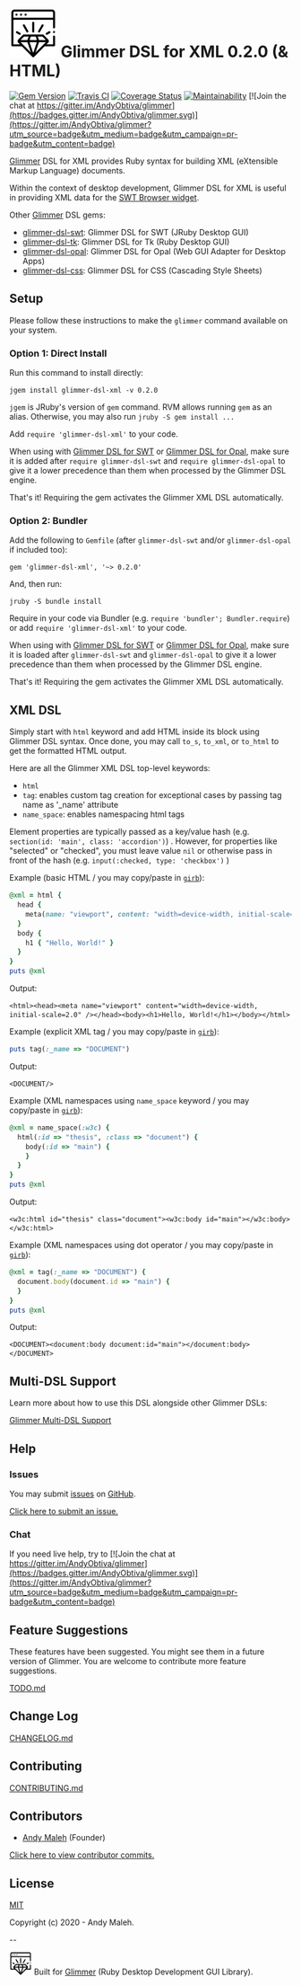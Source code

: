 # [<img src="https://raw.githubusercontent.com/AndyObtiva/glimmer/master/images/glimmer-logo-hi-res.png" height=85 />](https://github.com/AndyObtiva/glimmer) Glimmer DSL for XML 0.2.0 (& HTML)
[![Gem Version](https://badge.fury.io/rb/glimmer-dsl-xml.svg)](http://badge.fury.io/rb/glimmer-dsl-xml)
[![Travis CI](https://travis-ci.com/AndyObtiva/glimmer-dsl-xml.svg?branch=master)](https://travis-ci.com/github/AndyObtiva/glimmer-dsl-xml)
[![Coverage Status](https://coveralls.io/repos/github/AndyObtiva/glimmer-dsl-xml/badge.svg?branch=master)](https://coveralls.io/github/AndyObtiva/glimmer-dsl-xml?branch=master)
[![Maintainability](https://api.codeclimate.com/v1/badges/65f487b8807f7126b803/maintainability)](https://codeclimate.com/github/AndyObtiva/glimmer-dsl-xml/maintainability)
[![Join the chat at https://gitter.im/AndyObtiva/glimmer](https://badges.gitter.im/AndyObtiva/glimmer.svg)](https://gitter.im/AndyObtiva/glimmer?utm_source=badge&utm_medium=badge&utm_campaign=pr-badge&utm_content=badge)

[Glimmer](https://github.com/AndyObtiva/glimmer) DSL for XML provides Ruby syntax for building XML (eXtensible Markup Language) documents.

Within the context of desktop development, Glimmer DSL for XML is useful in providing XML data for the [SWT Browser widget](https://github.com/AndyObtiva/glimmer/tree/master#browser-widget).

Other [Glimmer](https://github.com/AndyObtiva/glimmer) DSL gems:
- [glimmer-dsl-swt](https://github.com/AndyObtiva/glimmer-dsl-swt): Glimmer DSL for SWT (JRuby Desktop GUI)
- [glimmer-dsl-tk](https://github.com/AndyObtiva/glimmer-dsl-tk): Glimmer DSL for Tk (Ruby Desktop GUI)
- [glimmer-dsl-opal](https://github.com/AndyObtiva/glimmer-dsl-opal): Glimmer DSL for Opal (Web GUI Adapter for Desktop Apps)
- [glimmer-dsl-css](https://github.com/AndyObtiva/glimmer-dsl-css): Glimmer DSL for CSS (Cascading Style Sheets)

## Setup

Please follow these instructions to make the `glimmer` command available on your system.

### Option 1: Direct Install

Run this command to install directly:
```
jgem install glimmer-dsl-xml -v 0.2.0
```

`jgem` is JRuby's version of `gem` command. 
RVM allows running `gem` as an alias.
Otherwise, you may also run `jruby -S gem install ...`

Add `require 'glimmer-dsl-xml'` to your code.

When using with [Glimmer DSL for SWT](https://github.com/AndyObtiva/glimmer-dsl-swt) or [Glimmer DSL for Opal](https://github.com/AndyObtiva/glimmer-dsl-opal), make sure it is added after `require glimmer-dsl-swt` and `require glimmer-dsl-opal` to give it a lower precedence than them when processed by the Glimmer DSL engine.

That's it! Requiring the gem activates the Glimmer XML DSL automatically.

### Option 2: Bundler

Add the following to `Gemfile` (after `glimmer-dsl-swt` and/or `glimmer-dsl-opal` if included too):
```
gem 'glimmer-dsl-xml', '~> 0.2.0'
```

And, then run:
```
jruby -S bundle install
```

Require in your code via Bundler (e.g. `require 'bundler'; Bundler.require`) or add `require 'glimmer-dsl-xml'` to your code.

When using with [Glimmer DSL for SWT](https://github.com/AndyObtiva/glimmer-dsl-swt) or [Glimmer DSL for Opal](https://github.com/AndyObtiva/glimmer-dsl-opal), make sure it is loaded after `glimmer-dsl-swt` and `glimmer-dsl-opal` to give it a lower precedence than them when processed by the Glimmer DSL engine.

That's it! Requiring the gem activates the Glimmer XML DSL automatically.

## XML DSL

Simply start with `html` keyword and add HTML inside its block using Glimmer DSL syntax.
Once done, you may call `to_s`, `to_xml`, or `to_html` to get the formatted HTML output.

Here are all the Glimmer XML DSL top-level keywords:
- `html`
- `tag`: enables custom tag creation for exceptional cases by passing tag name as '_name' attribute
- `name_space`: enables namespacing html tags

Element properties are typically passed as a key/value hash (e.g. `section(id: 'main', class: 'accordion')`) . However, for properties like "selected" or "checked", you must leave value `nil` or otherwise pass in front of the hash (e.g. `input(:checked, type: 'checkbox')` )

Example (basic HTML / you may copy/paste in [`girb`](#girb-glimmer-irb-command)):

```ruby
@xml = html {
  head {
    meta(name: "viewport", content: "width=device-width, initial-scale=2.0")
  }
  body {
    h1 { "Hello, World!" }
  }
}
puts @xml
```

Output:

```
<html><head><meta name="viewport" content="width=device-width, initial-scale=2.0" /></head><body><h1>Hello, World!</h1></body></html>
```

Example (explicit XML tag / you may copy/paste in [`girb`](#girb-glimmer-irb-command)):

```ruby
puts tag(:_name => "DOCUMENT")
```

Output:

```
<DOCUMENT/>
```

Example (XML namespaces using `name_space` keyword / you may copy/paste in [`girb`](#girb-glimmer-irb-command)):

```ruby
@xml = name_space(:w3c) {
  html(:id => "thesis", :class => "document") {
    body(:id => "main") {
    }
  }
}
puts @xml
```

Output:

```
<w3c:html id="thesis" class="document"><w3c:body id="main"></w3c:body></w3c:html>
```

Example (XML namespaces using dot operator / you may copy/paste in [`girb`](#girb-glimmer-irb-command)):

```ruby
@xml = tag(:_name => "DOCUMENT") {
  document.body(document.id => "main") {
  }
}
puts @xml
```

Output:

```
<DOCUMENT><document:body document:id="main"></document:body></DOCUMENT>
```

## Multi-DSL Support

Learn more about how to use this DSL alongside other Glimmer DSLs:

[Glimmer Multi-DSL Support](https://github.com/AndyObtiva/glimmer/tree/master#multi-dsl-support)

## Help

### Issues

You may submit [issues](https://github.com/AndyObtiva/glimmer/issues) on [GitHub](https://github.com/AndyObtiva/glimmer/issues).

[Click here to submit an issue.](https://github.com/AndyObtiva/glimmer/issues)

### Chat

If you need live help, try to [![Join the chat at https://gitter.im/AndyObtiva/glimmer](https://badges.gitter.im/AndyObtiva/glimmer.svg)](https://gitter.im/AndyObtiva/glimmer?utm_source=badge&utm_medium=badge&utm_campaign=pr-badge&utm_content=badge)

## Feature Suggestions

These features have been suggested. You might see them in a future version of Glimmer. You are welcome to contribute more feature suggestions.

[TODO.md](TODO.md)

## Change Log

[CHANGELOG.md](CHANGELOG.md)

## Contributing

[CONTRIBUTING.md](CONTRIBUTING.md)

## Contributors

* [Andy Maleh](https://github.com/AndyObtiva) (Founder)

[Click here to view contributor commits.](https://github.com/AndyObtiva/glimmer-dsl-xml/graphs/contributors)

## License

[MIT](LICENSE.txt)

Copyright (c) 2020 - Andy Maleh.

--

[<img src="https://raw.githubusercontent.com/AndyObtiva/glimmer/master/images/glimmer-logo-hi-res.png" height=40 />](https://github.com/AndyObtiva/glimmer) Built for [Glimmer](https://github.com/AndyObtiva/glimmer) (Ruby Desktop Development GUI Library).
